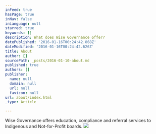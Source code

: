 ```yaml
---
inFeed: true
hasPage: true
inNav: false
inLanguage: null
starred: true
keywords: []
description: What does Wise Governance offer?
datePublished: '2016-01-16T00:24:42.868Z'
dateModified: '2016-01-16T00:24:42.626Z'
title: About
author: []
sourcePath: _posts/2016-01-10-about.md
published: true
authors: []
publisher:
  name: null
  domain: null
  url: null
  favicon: null
url: about/index.html
_type: Article

---
```

Wise Governance offers education, compliance and referral services to Indigenous and Not-for-Profit boards. ![](https://the-grid-user-content.s3-us-west-2.amazonaws.com/d4d7a2d7-a12c-4ac0-b2e1-55cde10d8fbe.jpg)
